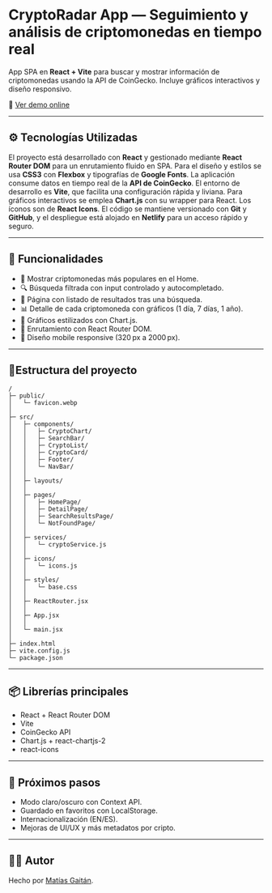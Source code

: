 # CryptoRadar App — Seguimiento y análisis de criptomonedas en tiempo real

App SPA en **React + Vite** para buscar y mostrar información de criptomonedas usando la API de CoinGecko. Incluye gráficos interactivos y diseño responsivo.

🔗 [Ver demo online](https://cryptoradarapp.netlify.app/)

---

## ⚙️ Tecnologías Utilizadas

El proyecto está desarrollado con **React** y gestionado mediante **React Router DOM** para un enrutamiento fluido en SPA. Para el diseño y estilos se usa **CSS3** con **Flexbox** y tipografías de **Google Fonts**. La aplicación consume datos en tiempo real de la **API de CoinGecko**. El entorno de desarrollo es **Vite**, que facilita una configuración rápida y liviana. Para gráficos interactivos se emplea **Chart.js** con su wrapper para React. Los íconos son de **React Icons**. El código se mantiene versionado con **Git** y **GitHub**, y el despliegue está alojado en **Netlify** para un acceso rápido y seguro.

---

## 🧩 Funcionalidades

- 🎯 Mostrar criptomonedas más populares en el Home.
- 🔍 Búsqueda filtrada con input controlado y autocompletado.
- 📄 Página con listado de resultados tras una búsqueda.
- 📊 Detalle de cada criptomoneda con gráficos (1 día, 7 días, 1 año).
- 🎨 Gráficos estilizados con Chart.js.
- 🔗 Enrutamiento con React Router DOM.
- 📱 Diseño mobile responsive (320 px a 2000 px).

---

## 📁Estructura del proyecto

```
/
├─ public/
│   └─ favicon.webp
│   
├─ src/
│   ├─ components/
│   │   ├─ CryptoChart/
│   │   ├─ SearchBar/
│   │   ├─ CryptoList/
│   │   ├─ CryptoCard/
│   │   ├─ Footer/
│   │   └─ NavBar/
│   │   
│   ├─ layouts/
│   │   
│   ├─ pages/
│   │   ├─ HomePage/
│   │   ├─ DetailPage/
│   │   ├─ SearchResultsPage/
│   │   └─ NotFoundPage/
│   │   
│   ├─ services/
│   │   └─ cryptoService.js
│   │   
│   ├─ icons/
│   │   └─ icons.js
│   │   
│   ├─ styles/
│   │   └─ base.css
│   │   
│   ├─ ReactRouter.jsx
│   │ 
│   ├─ App.jsx
│   │
│   └─ main.jsx
│   
├─ index.html
├─ vite.config.js
└─ package.json
```

---

## 📦 Librerías principales

- React + React Router DOM
- Vite
- CoinGecko API
- Chart.js + react-chartjs-2
- react-icons

---

## 🧩 Próximos pasos

- Modo claro/oscuro con Context API.
- Guardado en favoritos con LocalStorage.
- Internacionalización (EN/ES).
- Mejoras de UI/UX y más metadatos por cripto.

---

## 👨‍💻 Autor

Hecho por [Matías Gaitán](https://github.com/gaitanmatias).
